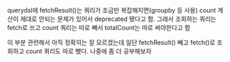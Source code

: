 querydsl에 fetchResult()는 쿼리가 조금만 복잡해지면(groupby 등 사용) count 계산이 제대로 안되는 문제가 있어서 deprecated 됐다고 함.
그래서 조회하는 쿼리는 fetch로 쓰고 count 쿼리는 따로 빼서 totalCount는 따로 써야한다고 함

이 부분 관련해서 아직 정확히는 잘 모르겠는데 일단 fetchResult() 빼고 fetch()로 조회하고 count 쿼리도 따로 뺐다. 
나중에 좀 더 공부해보자